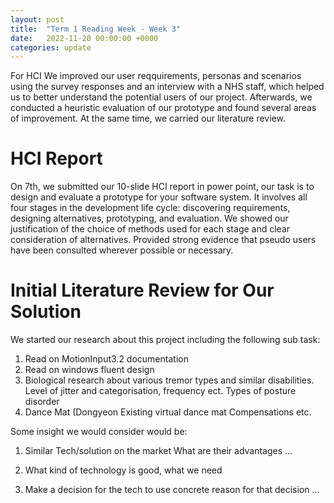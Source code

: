 ```yaml
---
layout: post
title:  "Term 1 Reading Week - Week 3"
date:   2022-11-20 00:00:00 +0000
categories: update
---
```

For HCI We improved our user reqquirements, personas and scenarios using the survey responses and an interview with a NHS staff, which helped us to better understand the potential users of our project. Afterwards, we conducted a heuristic evaluation of our prototype and found several areas of improvement. At the same time, we carried our literature review.

# HCI Report

On 7th, we submitted our 10-slide HCI report in power point, our task is to design and evaluate a prototype for your software system. It involves all four stages in the development life cycle: discovering requirements, designing alternatives, prototyping, and evaluation.
We showed our justification of the choice of methods used for each stage and clear consideration of alternatives. Provided strong evidence that pseudo users have been consulted wherever possible or necessary. 

# Initial Literature Review for Our Solution

We started our research about this project including the following sub task:
1.	Read on MotionInput3.2 documentation
2.	Read on windows fluent design
3.	Biological research about various tremor types and similar disabilities.
Level of jitter and categorisation, frequency ect.
Types of posture disorder
4.	Dance Mat (Dongyeon
Existing virtual dance mat
Compensations etc.

Some insight we would consider would be:
1.	Similar Tech/solution on the market
What are their advantages
…
2.	What kind of technology is good, what we need
 
3.	Make a decision for the tech to use
concrete reason for that decision
…
